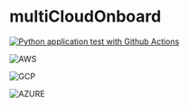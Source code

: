# multiCloudOnboard

[![Python application test with Github Actions](https://github.com/a64563/multiCloudOnboard/actions/workflows/main.yml/badge.svg)](https://github.com/a64563/multiCloudOnboard/actions/workflows/main.yml)

![AWS](http://i.prntscr.com/Z139ipYwTw2ZaRUwpg24dQ.png)

![GCP](http://i.prntscr.com/hx7QHYbCTbeb2a_i-lmQkg.png)

![AZURE](http://i.prntscr.com/Y5aXb8i8RTyXtjG8cd3-wg.png)
